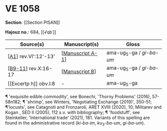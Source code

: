 # VE 1058

**Section**: [[Section PISAN]]

**Hajouz no.**: 684, [[√qbʿ]]

| Source(s)              | Manuscript(s)      | Gloss                                   |
| ---------------------- | ------------------ | --------------------------------------- |
| [[A1]] rev.VI':12'-13' | [[Manuscript A-1]] | ama-ug<sub>5</sub>-ga / <i>gi-ba-um</i> |
| [[B9-11]] rev.X:16-17  | [[Manuscript B]]   | ama-ug<sub>5</sub>-ga / <i>gi-ba-um</i> |
| [[Excertp h]] obv.I:8  | -                  | ama-ug<sub>5</sub>-ga                   |

¶ 'exquisite edible commodity', see Bonechi, 'Thorny Problems' (2016), 57-58n182; ¶ 'shrimp', see Winters, 'Negotiating Exchange (2019)', 350-51; ¶'locusts', see Catagnoti and Fronzaroli, ARET XVIII (2020), 10; Militarev and Kogan , SED II (2005), 112 s.v. with bibliography; ¶ 'foodstuff', see Steinkeller, 'International trade' (2021), 181. Variants of this spelling are found in the administrative record (*ki-ba-im*, *ku*<sub>3</sub>-*ba-um*, *gi-ba-um*).

[//begin]: # "Autogenerated link references for markdown compatibility"
[A1]: A1 "MEE 4, 1 = TM.75.G.3528"
[Manuscript A-1]: <Manuscript A-1> "Manuscript A-1"
[B9-11]: B9-11 "MEE 4, 9 + MEE 4, 10 + MEE 4, 11 = TM.75.G.2004+TM.75.G.2001+TM.75.G.2003"
[Manuscript B]: <Manuscript B> "Manuscript B"
[//end]: # "Autogenerated link references"
